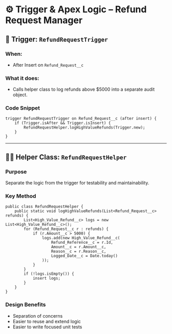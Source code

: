 # ⚙️ Trigger & Apex Logic – Refund Request Manager

## 📌 Trigger: `RefundRequestTrigger`

### When:

* After Insert on `Refund_Request__c`

### What it does:

* Calls helper class to log refunds above \$5000 into a separate audit object.

### Code Snippet

```apex
trigger RefundRequestTrigger on Refund_Request__c (after insert) {
    if (Trigger.isAfter && Trigger.isInsert) {
        RefundRequestHelper.logHighValueRefunds(Trigger.new);
    }
}
```

---

## 👨‍💻 Helper Class: `RefundRequestHelper`

### Purpose

Separate the logic from the trigger for testability and maintainability.

### Key Method

```apex
public class RefundRequestHelper {
    public static void logHighValueRefunds(List<Refund_Request__c> refunds) {
        List<High_Value_Refund__c> logs = new List<High_Value_Refund__c>();
        for (Refund_Request__c r : refunds) {
            if (r.Amount__c > 5000) {
                logs.add(new High_Value_Refund__c(
                    Refund_Reference__c = r.Id,
                    Amount__c = r.Amount__c,
                    Reason__c = r.Reason__c,
                    Logged_Date__c = Date.today()
                ));
            }
        }
        if (!logs.isEmpty()) {
            insert logs;
        }
    }
}
```

### Design Benefits

* Separation of concerns
* Easier to reuse and extend logic
* Easier to write focused unit tests
